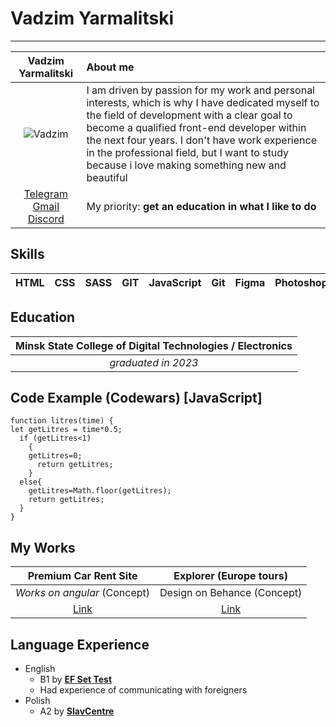 # Vadzim Yarmalitski
***
|Vadzim Yarmalitski|About me|
|:-:|:-|
| ![Vadzim](https://i.ibb.co/ZMfsrjL/Frame-6-2.png)        | I am driven by passion for my work and personal interests, which is why I have dedicated myself to the field of development with a clear goal to become a qualified front-end developer within the next four years. I don't have work experience in the professional field, but I want to study because i love making something new and beautiful
[Telegram](https://t.me/yarmalitskiy) [Gmail](mailto:vadim801vadim@gmail.com) [Discord](https://discordapp.com/users/293689952468860930/) | My priority: **get an education in what I like to do**
## Skills
|HTML|CSS|SASS|GIT|JavaScript|Git|Figma|Photoshop|Illustrator|
|:-:|:-:|:-:|:-:|:-:|:-:|:-:|:-:|:-:|
## Education
|**Minsk State College of Digital Technologies / Electronics** |
|:-:|
|*graduated in 2023*|
## Code Example (Codewars) [JavaScript]
```
function litres(time) {
let getLitres = time*0.5;
  if (getLitres<1)
    {
    getLitres=0;
      return getLitres;
    }
  else{
    getLitres=Math.floor(getLitres);
    return getLitres;
  }
}
```
## My Works
|Premium Car Rent Site|Explorer (Europe tours)|
|:-:|:-:|
|*Works on angular* (Concept)|Design on Behance (Concept)|
|[Link](https://mintfuze.github.io/cars-app/)|[Link](https://www.behance.net/gallery/160977717/Explorer-(Europe-tours))|
## Language Experience
* English
   + B1 by **[EF Set Test](https://www.efset.org/)**
   + Had experience of communicating with foreigners
* Polish
   + A2 by **[SlavCentre](dyjalog.by)**

